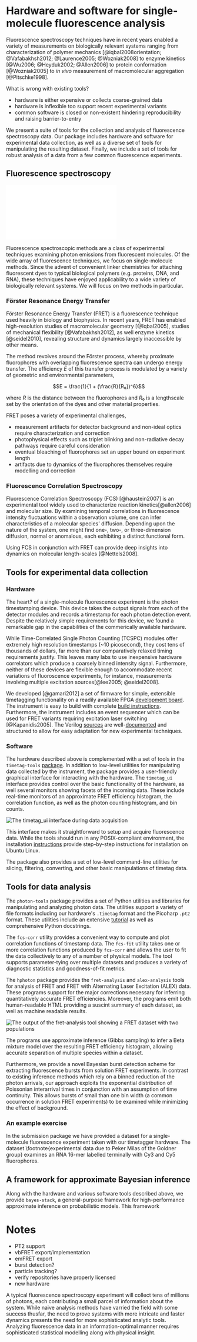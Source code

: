 # Hardware and software for single-molecule fluorescence analysis

Fluorescence spectroscopy techniques have in recent years enabled a
variety of measurements on biologically relevant systems ranging from
characterization of polymer mechanics
[@iqbal2008orientation; @Vafabakhsh2012; @Laurence2005; @Wozniak2008]
to enzyme kinetics [@Wu2006; @Heyduk2002; @Allen2006] to protein
conformation [@Wozniak2005] to *in vivo* measurement of macromolecular
aggregation [@Pitschke1998].

What is wrong with existing tools?
 * hardware is either expensive or collects coarse-grained data
 * hardware is inflexible too support recent experimental variants
 * common software is closed or non-existent hindering reproducibility
   and raising barrier-to-entry

We present a suite of tools for the collection and analysis of
fluorescence spectroscopy data. Our package includes hardware and
software for experimental data collection, as well as a diverse set of
tools for manipulating the resulting dataset. Finally, we include a
set of tools for robust analysis of a data from a few common
fluorescence experiments.

## Fluorescence spectroscopy

![A schematic representation of a typical fluorescence spectroscopy experiment. Here we see a laser illuminating a observation volume confocal with a collection volume. Two photon-counting detectors collect fluorescence produced from fluorophores passing through this volume.](fret-setup.pdf)

Fluorescence spectroscopic methods are a class of experimental
techniques examining photon emissions from fluorescent molecules. Of
the wide array of fluorescence techniques, we focus on single-molecule
methods. Since the advent of convenient linker chemistries for
attaching fluorescent dyes to typical biological polymers
(e.g. proteins, DNA, and RNA), these techniques have enjoyed
applicability to a wide variety of biologically relevant systems.
We will focus on two methods in particular.

### Förster Resonance Energy Transfer

Förster Resonance Energy Transfer (FRET) is a fluorescence technique
used heavily in biology and biophysics. In recent years, FRET has
enabled high-resolution studies of macromolecular geometry
[@Iqbal2005], studies of mechanical flexibility [@Vafabakhsh2012], as
well enzyme kinetics [@seidel2010], revealing structure and dynamics
largely inaccessible by other means.

The method revolves around the Förster process, whereby proximate
fluorophores with overlapping fluorescence spectra can undergo energy
transfer. The efficiency $E$ of this transfer process is modulated by
a variety of geometric and environmental parameters,

$$E = \frac{1}{1 + (\frac{R}{R₀})^6}$$

where $R$ is the distance between the fluorophores and $R₀$ is a
lengthscale set by the orientation of the dyes and other material
properties.

FRET poses a variety of experimental challenges,

 * measurement artifacts for detector background and non-ideal optics
   require characterization and correction
 * photophysical effects such as triplet blinking and non-radiative
   decay pathways require careful consideration
 * eventual bleaching of fluorophores set an upper bound on experiment length
 * artifacts due to dynamics of the fluorophores themselves require
   modelling and correction

### Fluorescence Correlation Spectroscopy

Fluorescence Correlation Spectroscopy (FCS) [@haustein2007] is an
experimental tool widely used to characterize reaction
kinetics[@allen2006] and molecular size.  By examining temporal
correlations in fluorescence intensity fluctuations within a
observation volume, one can infer characteristics of a
molecular species' diffusion. Depending upon the nature of the system,
one might find one-, two-, or three-dimension diffusion, normal or
anomalous, each exhibiting a distinct functional form.

Using FCS in conjunction with FRET can provide deep insights into
dynamics on molecular length-scales [@Nettels2008].

## Tools for experimental data collection

### Hardware
The heart? of a single-molecule fluorescence experiment is the photon
timestamping device. This device takes the output signals from each of
the detector modules and records a timestamp for each photon detection
event. Despite the relatively simple requirements for this device, we
found a remarkable gap in the capabilities of the commerically
available hardware.

While Time-Correlated Single Photon Counting (TCSPC) modules offer
extremely high resolution timestamps (~10 picosecond), they
cost tens of thousands of dollars, far more than our comparatively
relaxed timing requirements justify.  This leaves many labs to use
inexpensive hardware correlators which produce a coarsely binned
intensity signal. Furthermore, neither of these devices are flexible
enough to accommodate recent variations of fluoroscence experiments,
for instance, measurements involving multiple excitation
sources[@lee2005; @seidel2008].

We developed [@gamari2012] a set of firmware for simple, extensible timetagging
functionality on a readily available FPGA
[development board](http://www.knjn.com/FPGA-FX2.html). The instrument
is easy to build with complete
[build instructions](http://goldnerlab.physics.umass.edu/wiki/FpgaTimeTagger?action=AttachFile&do=view&target=construction.pdf). Furthermore,
the instrument includes an event sequencer which can be used for FRET
variants requiring excitation laser switching [@Kapanidis2005]. The
Verilog [sources](http://github.com/bgamari/timetag-fpga) are
well-[documented](http://github.com/bgamari/timetag-fpga/tree/master/docs)
and structured to allow for easy adaptation for new experimental
techniques.

### Software
The hardware described above is complemented with a set of tools in
the `timetag-tools`
[package](http://github.com/bgamari/timetag-tools). In addition to
low-level utilities for manipulating data collected by the instrument,
the package provides a user-friendly graphical interface for
interacting with the hardware. The `timetag_ui` interface provides
control over the basic functionality of the hardware, as well several
monitors showing facets of the incoming data. These include real-time
monitors of an approximate FRET efficiency histogram, the correlation
function, as well as the photon counting histogram, and bin counts.

![The `timetag_ui` interface during data acquisition](timetag-ui.png)

This interface makes it straightforward to setup and acquire
fluorescence data. While the tools should run in any POSIX-compliant
environment, the installation [instructions][timetag-tutorial] provide step-by-step
instructions for installation on Ubuntu Linux.

The package also provides a set of low-level command-line utilities
for slicing, filtering, converting, and other basic manipulations of
timetag data.

## Tools for data analysis

The `photon-tools` package provides a set of Python utilities and
libraries for manipulating and analyzing photon data. The utilities
support a variety of file formats including our hardware's `.timetag`
format and the Picoharp `.pt2` format. These utilities include
an extensive [tutorial][photon-tools docs] as well as comprehensive
Python docstrings.

The `fcs-corr` utility provides a convenient way to compute and plot
correlation functions of timestamp data. The `fcs-fit` utility takes
one or more correlation functions produced by `fcs-corr` and allows
the user to fit the data collectively to any of a number of physical
models. The tool supports parameter-tying over multiple datasets and
produces a variety of diagnostic statistics and goodness-of-fit
metrics.

The `hphoton` package provides the `fret-analysis` and `alex-analysis`
tools for analysis of FRET and FRET with Alternating Laser Excitation
(ALEX) data. These programs support for the major corrections
necessary for inferring quantitatively accurate FRET
efficiencies. Moreover, the programs emit both human-readable HTML
providing a suscint summary of each dataset, as well as machine
readable results.

![The output of the `fret-analysis` tool showing a FRET dataset with two populations](fret-analysis.png)

The programs use approximate inference (Gibbs sampling) to infer a
Beta mixture model over the resulting FRET efficiency histogram,
allowing accurate separation of multiple species within a dataset.

Furthermore, we provide a novel Bayesian burst detection scheme for
extracting fluorescence bursts from solution FRET experiments. In
contrast to existing inference methods which rely on a binned
reduction of the photon arrivals, our approach exploits the
exponential distribution of Poissonian interarrival times in
conjunction with an assumption of time continuity. This allows bursts
of small than one bin width (a common occurrence in solution FRET
experiments) to be examined while minimizing the effect of background.

### An example exercise

In the submission package we have provided a dataset for a
single-molecule fluorescence experiment taken with our timetagger
hardware. The dataset \footnote{experimental data due to Peker Milas of
the Goldner group} examines an RNA 16-mer labelled terminally with Cy3
and Cy5 fluorophores.


## A framework for approximate Bayesian inference

Along with the hardware and various software tools described above, we
provide `bayes-stack`, a general-purpose framework for
high-performance approximate inference on probabilistic models. This
framework

# Notes

 * PT2 support
 * vbFRET export/implementation
 * emFRET export
 * burst detection?
 * particle tracking?
 * verify repositories have properly licensed
 * new hardware


[timetag-tutorial]: http://goldnerlab.physics.umass.edu/wiki/FpgaTimeTagger?action=AttachFile&do=view&target=construction.pdf
[photon-tools docs]: https://github.com/bgamari/photon-tools/blob/master/readme.mkd

A typical fluorescence spectroscopy experiment will collect tens of
millions of photons, each contributing a small parcel of information
about the system. While naive analysis methods have varried the field
with some success thusfar, the need to prove systems with more
intricate and faster dynamics presents the need for more sophisticated
analytic tools. Analyzing fluorescence data in an information-optimal
manner requires sophisticated statistical modelling along with
physical insight.
